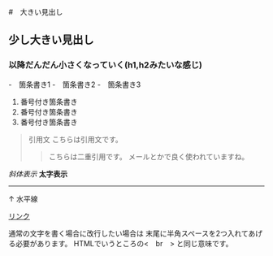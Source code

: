 #　大きい見出し
## 少し大きい見出し
### 以降だんだん小さくなっていく(h1,h2みたいな感じ)

-　箇条書き1
-　箇条書き2
-　箇条書き3

1. 番号付き箇条書き
1. 番号付き箇条書き
1. 番号付き箇条書き

> 引用文
> こちらは引用文です。
>> こちらは二重引用です。
>> メールとかで良く使われていますね。

*斜体表示*
**太字表示**

---
↑ 水平線

[リンク](https://www.morijyobi.ac.jp)

通常の文字を書く場合に改行したい場合は
末尾に半角スペースを2つ入れてあげる必要があります。
HTMLでいうところの<　br　> と同じ意味です。


